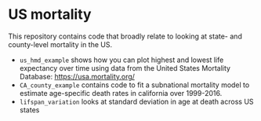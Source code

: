 # US mortality

This repository contains code that broadly relate to looking at state- and county-level mortality in the US. 

- `us_hmd_example` shows how you can plot highest and lowest life expectancy over time using data from the United States Mortality Database: https://usa.mortality.org/
- `CA_county_example` contains code to fit a subnational mortality model to estimate age-specific death rates in california over 1999-2016. 
- `lifspan_variation` looks at standard deviation in age at death across US states


